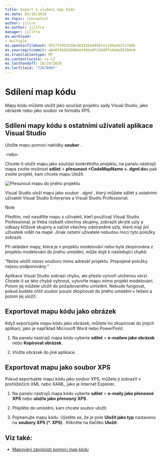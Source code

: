 ```yaml
---
title: Export a uložení map kódu
ms.date: 05/16/2018
ms.topic: conceptual
author: jillre
ms.author: jillfra
manager: jillfra
ms.workload:
- multiple
ms.openlocfilehash: 991773953338e38331bad45bfa1149aeb27c748b
ms.sourcegitcommit: a8e8f4bd5d508da34bbe9f2d4d9fa94da0539de0
ms.translationtype: MT
ms.contentlocale: cs-CZ
ms.lasthandoff: 10/19/2019
ms.locfileid: "72670807"
---
```

# <a name="share-code-maps"></a>Sdílení map kódu

Mapy kódu můžete uložit jako součást projektu sady Visual Studio, jako obrázek nebo jako soubor ve formátu XPS.

## <a name="share-a-code-map-with-other-visual-studio-users"></a>Sdílení mapy kódu s ostatními uživateli aplikace Visual Studio

Uložte mapu pomocí nabídky **soubor** .

-nebo-

Chcete-li uložit mapu jako součást konkrétního projektu, na panelu nástrojů mapa zvolte možnost **sdílet**  > **přesunout \<CodeMapName >. dgml do**a pak zvolte projekt, kam chcete mapu Uložit.

![Přesunout mapu do jiného projektu](../modeling/media/codemapsmovemapmenu.png)

Visual Studio uloží mapu jako soubor *. dgml* , který můžete sdílet s ostatními uživateli Visual Studio Enterprise a Visual Studio Professional.

> [!NOTE]
> Předtím, než nasdílíte mapu s uživateli, kteří používají Visual Studio Professional, je třeba rozbalit všechny skupiny, zobrazit skryté uzly a odkazy křížové skupiny a načíst všechny odstraněné uzly, které mají jiní uživatelé vidět na mapě. Jinak ostatní uživatelé nebudou moci tyto položky zobrazit.
>
> Při ukládání mapy, která je v projektu modelování nebo byla zkopírována z projektu modelování do jiného umístění, může dojít k následující chybě:
>
> "Nelze uložit *název souboru* mimo adresář projektu. Propojené položky nejsou podporovány.“
>
> Aplikace Visual Studio zobrazí chybu, ale přesto vytvoří uloženou verzi. Chcete-li se této chybě vyhnout, vytvořte mapu mimo projekt modelování. Potom jej můžete uložit do požadovaného umístění. Nebude fungovat, pokud budete chtít soubor pouze zkopírovat do jiného umístění v řešení a potom jej uložit.

## <a name="export-a-code-map-as-an-image"></a>Exportovat mapu kódu jako obrázek

Když exportujete mapu kódu jako obrázek, můžete ho zkopírovat do jiných aplikací, jako je například Microsoft Word nebo PowerPoint.

1. Na panelu nástrojů mapa kódu vyberte **sdílet**  > **e-mailem jako obrázek** nebo **Kopírovat obrázek**.

2. Vložte obrázek do jiné aplikace.

## <a name="export-the-map-as-an-xps-file"></a>Exportovat mapu jako soubor XPS

Pokud exportujete mapu kódu jako soubor XPS, můžete ji zobrazit v prohlížečích XML nebo XAML, jako je Internet Explorer.

1. Na panelu nástrojů mapa kódu vyberte **sdílet**  > **e-maily jako přenosné XPS** nebo **uložte jako přenosný XPS**.

2. Přejděte do umístění, kam chcete soubor uložit.

3. Pojmenujte mapu kódu. Ujistěte se, že je pole **Uložit jako typ** nastaveno na **soubory XPS (\*. XPS)** . Klikněte na tlačítko **Uložit**.

## <a name="see-also"></a>Viz také:

- [Mapování závislostí pomocí map kódu](../modeling/map-dependencies-across-your-solutions.md)